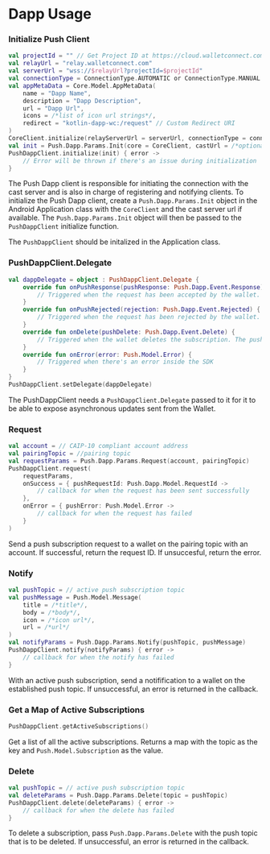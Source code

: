 # Dapp Usage


### Initialize Push Client

```kotlin
val projectId = "" // Get Project ID at https://cloud.walletconnect.com/
val relayUrl = "relay.walletconnect.com"
val serverUrl = "wss://$relayUrl?projectId=$projectId"
val connectionType = ConnectionType.AUTOMATIC or ConnectionType.MANUAL
val appMetaData = Core.Model.AppMetaData(
    name = "Dapp Name",
    description = "Dapp Description",
    url = "Dapp Url",
    icons = /*list of icon url strings*/,
    redirect = "kotlin-dapp-wc:/request" // Custom Redirect URI
)
CoreClient.initialize(relayServerUrl = serverUrl, connectionType = connectionType, application = this, metaData = appMetaData)
val init = Push.Dapp.Params.Init(core = CoreClient, castUrl = /*optional castUrl*/)
PushDappClient.initialize(init) { error ->
    // Error will be thrown if there's an issue during initialization
}
```

The Push Dapp client is responsible for initiating the connection with the cast server and is also in charge of registering and notifying clients. To initialize the Push Dapp client, create a `Push.Dapp.Params.Init` object in the Android Application class with the `CoreClient` and the cast server url if available. The `Push.Dapp.Params.Init` object will then be passed to the `PushDappClient` initialize function.

The `PushDappClient` should be initalized in the Application class.


### PushDappClient.Delegate

```kotlin
val dappDelegate = object : PushDappClient.Delegate {
    override fun onPushResponse(pushResponse: Push.Dapp.Event.Response) {
        // Triggered when the request has been accepted by the wallet. The pushResponse contains the accepted subscription
    }
    override fun onPushRejected(rejection: Push.Dapp.Event.Rejected) {
        // Triggered when the request has been rejected by the wallet. The rejection contains the reason for the rejection
    }
    override fun onDelete(pushDelete: Push.Dapp.Event.Delete) {
        // Triggered when the wallet deletes the subscription. The pushDelete contains the topic that was deleted
    }
    override fun onError(error: Push.Model.Error) {
        // Triggered when there's an error inside the SDK
    }
}
PushDappClient.setDelegate(dappDelegate)
```

The PushDappClient needs a `PushDappClient.Delegate` passed to it for it to be able to expose asynchronous updates sent from the Wallet.

### Request

```kotlin
val account = // CAIP-10 compliant account address
val pairingTopic = //pairing topic
val requestParams = Push.Dapp.Params.Request(account, pairingTopic)
PushDappClient.request(
    requestParams,
    onSuccess = { pushRequestId: Push.Dapp.Model.RequestId ->
        // callback for when the request has been sent successfully
    },
    onError = { pushError: Push.Model.Error ->
        // callback for when the request has failed
    }
)
```

Send a push subscription request to a wallet on the pairing topic with an account. If successful, return the request ID. If unsuccesful, return the error.

### Notify

```kotlin
val pushTopic = // active push subscription topic
val pushMessage = Push.Model.Message(
    title = /*title*/,
    body = /*body*/,
    icon = /*icon url*/,
    url = /*url*/
)
val notifyParams = Push.Dapp.Params.Notify(pushTopic, pushMessage)
PushDappClient.notify(notifyParams) { error ->
    // callback for when the notify has failed
}
```

With an active push subscription, send a notifification to a wallet on the established push topic. If unsuccessful, an error is returned in the callback.

### Get a Map of Active Subscriptions

```kotlin
PushDappClient.getActiveSubscriptions()
```

Get a list of all the active subscriptions. Returns a map with the topic as the key and `Push.Model.Subscription` as the value.

### Delete

```kotlin
val pushTopic = // active push subscription topic
val deleteParams = Push.Dapp.Params.Delete(topic = pushTopic)
PushDappClient.delete(deleteParams) { error ->
    // callback for when the delete has failed
}
```

To delete a subscription, pass `Push.Dapp.Params.Delete` with the push topic that is to be deleted. If unsuccessful, an error is returned in the callback.